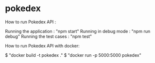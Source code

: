 # pokedex

How to run Pokedex API : 

Running the application : "npm start"
Running in debug mode : "npm run debug"
Running the test cases : "npm test"
>>>>>>>>>>>>>>>>>>>>>>>>>>>>>>>>>>>>>>>>>>>>>>>>>>>>>>>>>>>>>>>>>>>>>>>>>>>>>>>
How to run Pokedex API with docker: 

$ "docker build -t pokedex ." 
$ "docker run -p 5000:5000 pokedex"
>>>>>>>>>>>>>>>>>>>>>>>>>>>>>>>>>>>>>>>>>>>>>>>>>>>>>>>>>>>>>>>>>>>>>>>>>>>>>>>>

